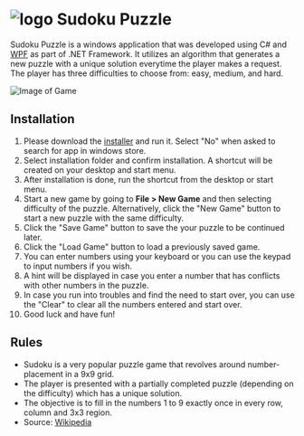 # ![logo](https://i.gyazo.com/7944f3fa7c3282e6ba8aed49f4f5ab8e.png) Sudoku Puzzle
Sudoku Puzzle is a windows application that was developed using C# and [WPF](https://docs.microsoft.com/en-us/visualstudio/designers/introduction-to-wpf?view=vs-2019) as part of .NET Framework. It utilizes an algorithm that generates a new puzzle with a unique solution everytime the player makes a request. The player has three difficulties to choose from: easy, medium, and hard.

![Image of Game](https://i.gyazo.com/dbd052a68422340943a45e307b51ccf0.png)

## Installation
1. Please download the [installer](https://github.com/Zayedkz/sudoku-puzzle/raw/master/Sudoku_Puzzle_Setup.msi) and run it. Select "No" when asked to search for app in windows store.
2. Select installation folder and confirm installation. A shortcut will be created on your desktop and start menu.
3. After installation is done, run the shortcut from the desktop or start menu.
4. Start a new game by going to  **File > New Game**  and then selecting difficulty of the puzzle. Alternatively, click the "New Game" button to start a new puzzle with the same difficulty.
5. Click the "Save Game" button to save the your puzzle to be continued later. 
6. Click the "Load Game" button to load a previously saved game.
7. You can enter numbers using your keyboard or you can use the keypad to input numbers if you wish.
8. A hint will be displayed in case you enter a number that has conflicts with other numbers in the puzzle.
8. In case you run into troubles and find the need to start over, you can use the "Clear" to clear all the numbers entered and start over.
9. Good luck and have fun!

## Rules
* Sudoku is a very popular puzzle game that revolves around number-placement in a 9x9 grid. 
* The player is presented with a partially completed puzzle (depending on the difficulty) which has a unique solution.
* The objective is to fill in the numbers 1 to 9 exactly once in every row, column and 3x3 region. 
* Source: [Wikipedia](https://en.wikipedia.org/wiki/Sudoku)
